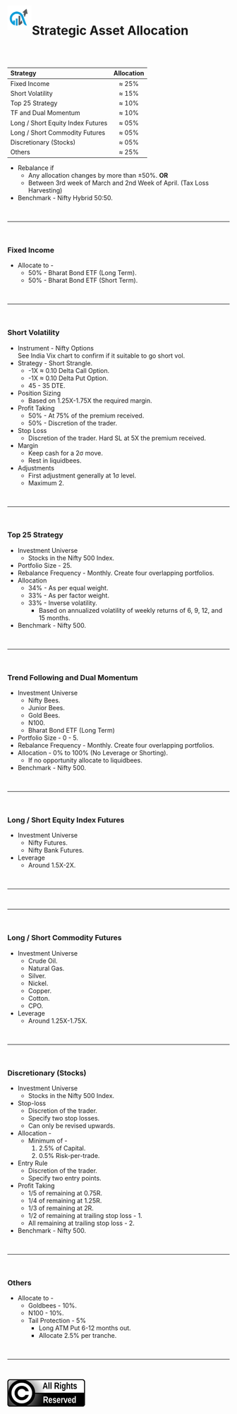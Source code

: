 <img align='left' src='./files/doss_trades_logo-white_background.jpg' width='11%'>
                      
# Strategic Asset Allocation

<br/>
<br/>

| **Strategy**                            |**Allocation**|
|:----------------------------------------|:------------:|
| Fixed Income                            |     ≈ 25%    |
| Short Volatility                        |     ≈ 15%    |
| Top 25 Strategy                         |     ≈ 10%    |
| TF and Dual Momentum                    |     ≈ 10%    |
| Long / Short Equity Index Futures       |     ≈ 05%    |
| Long / Short Commodity Futures          |     ≈ 05%    |
| Discretionary (Stocks)                  |     ≈ 05%    |
| Others                                  |     ≈ 25%    |

- Rebalance if 
    - Any allocation changes by more than ±50%. __OR__
    - Between 3rd week of March and 2nd Week of April. (Tax Loss Harvesting)
- Benchmark - Nifty Hybrid 50:50.

<br/>

---

<br/>

### Fixed Income

- Allocate to -
    - 50% - Bharat Bond ETF (Long Term).
    - 50% - Bharat Bond ETF (Short Term).

<br/>

---

<br/>

### Short Volatility

- Instrument - Nifty Options <br/> See India Vix chart to confirm if it suitable to go short vol.
- Strategy - Short Strangle.
    - -1X ≈ 0.10 Delta Call Option.
    - -1X ≈ 0.10 Delta Put Option.
    - 45 - 35 DTE.
- Position Sizing
    - Based on 1.25X-1.75X the required margin.
- Profit Taking
    - 50% - At 75% of the premium received.
    - 50% - Discretion of the trader.
- Stop Loss
    - Discretion of the trader. Hard SL at 5X the premium received.
- Margin
    - Keep cash for a 2σ move.
    - Rest in liquidbees.
- Adjustments
    - First adjustment generally at 1σ level.
    - Maximum 2.

<br/>

---

<br/>

### Top 25 Strategy

- Investment Universe
    - Stocks in the Nifty 500 Index.
- Portfolio Size - 25.
- Rebalance Frequency - Monthly. Create four overlapping portfolios.
- Allocation 
    - 34% - As per equal weight.
    - 33% - As per factor weight.
    - 33% - Inverse volatility.
        - Based on annualized volatility of weekly returns of 6, 9, 12, and 15 months.
- Benchmark - Nifty 500.

<br/>

---

<br/>

### Trend Following and Dual Momentum

- Investment Universe 
    - Nifty Bees.
    - Junior Bees.
    - Gold Bees.
    - N100.
    - Bharat Bond ETF (Long Term)
- Portfolio Size - 0 - 5.
- Rebalance Frequency - Monthly. Create four overlapping portfolios.
- Allocation - 0% to 100% (No Leverage or Shorting).
    - If no opportunity allocate to liquidbees.
- Benchmark - Nifty 500.

<br/>

---

<br/>

### Long / Short Equity Index Futures

- Investment Universe 
    - Nifty Futures.
    - Nifty Bank Futures.
- Leverage
    - Around 1.5X-2X.

<br/>

---

<br/>

---

<br/>

### Long / Short Commodity Futures

- Investment Universe 
    - Crude Oil.
    - Natural Gas.
    - Silver.
    - Nickel.
    - Copper.
    - Cotton.
    - CPO.
- Leverage
    - Around 1.25X-1.75X.

<br/>

---

<br/>

### Discretionary (Stocks)

- Investment Universe 
    - Stocks in the Nifty 500 Index.
- Stop-loss
    - Discretion of the trader.
    - Specify two stop losses.
    - Can only be revised upwards.
- Allocation - 
    - Minimum of -
        1. 2.5% of Capital.
        1. 0.5% Risk-per-trade.
- Entry Rule
    - Discretion of the trader.
    - Specify two entry points.
- Profit Taking
    - 1/5 of remaining at 0.75R.
    - 1/4 of remaining at 1.25R.
    - 1/3 of remaining at 2R.
    - 1/2 of remaining at trailing stop loss - 1.
    - All remaining at trailing stop loss - 2.
- Benchmark - Nifty 500.

<br/>

---

<br/>

### Others

- Allocate to -
    - Goldbees - 10%.
    - N100 - 10%.
    - Tail Protection - 5%
        - Long ATM Put 6-12 months out.
        - Allocate 2.5% per tranche.
    
<br/>

---

<br/>

![All Rights Reserved](files/all_rights_reserved.svg)
